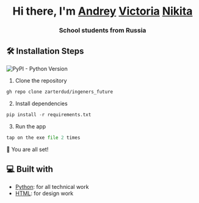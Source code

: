 <h1 align="center">Hi there, I'm <a href="https://vk.com/zarter_dud" target="_blank">Andrey</a>
<a href="https://vk.com/zarter_dud" target="_blank">Victoria</a>
<a href="https://vk.com/zarter_dud" target="_blank">Nikita</a>
</h1>
<h3 align="center">School students from Russia</h3>

## 🛠️ Installation Steps

![PyPI - Python Version](https://img.shields.io/pypi/pyversions/django)




1. Clone the repository

```bash
gh repo clone zarterdud/ingeners_future
```

2. Install dependencies

```python
pip install -r requirements.txt
```

3. Run the app

```python
tap on the exe file 2 times
```

🌟 You are all set!

## 💻 Built with

- [Python](https://www.python.org/): for all technical work
- [HTML](https://www.w3.org/html/): for design work
